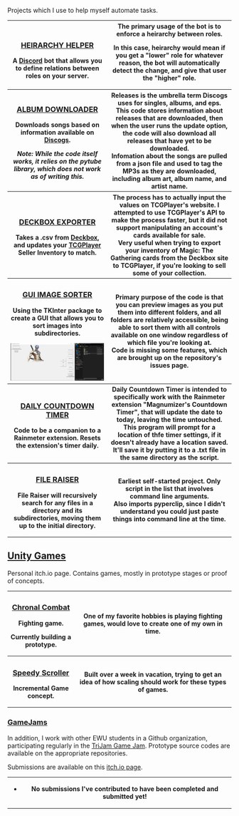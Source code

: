 Projects which I use to help myself automate tasks.

<table>

<tr>
<th class="rowtitle">
<h3><a href="https://github.com/Clockknight/heirarchy-helper">
HEIRARCHY HELPER
</a></h3>
A <a href="http://discord.gg">Discord</a> bot that allows you to define relations between roles on your server.
</th>

<th class="rowcontent">
The primary usage of the bot is to enforce a heirarchy between roles. 

In this case, heirarchy would mean if you get a "lower" role for whatever reason, the bot will automatically detect the change, and give that user the "higher" role.
</th>
</tr>

<tr>
<th class="rowtitle">
<h3><a href="https://github.com/Clockknight/album-downloader">
ALBUM DOWNLOADER
</a></h3>
Downloads songs based on information available on <a href="http://Discogs.com">Discogs</a>.

<i>Note: While the code itself works, it relies on the pytube library, which does not work as of writing this.</i> 

</th>

<th class="rowcontent">
Releases is the umbrella term Discogs uses for singles, albums, and eps.
<br>
This code stores information about releases that are downloaded, then when the user runs the update option, the code will also download all releases that have yet to be downloaded.
<br>
Infomation about the songs are pulled from a json file and used to tag the MP3s as they are downloaded, including album art, album name, and artist name.
</th>
</tr>

<tr>
<th class="rowtitle">
<h3><a href="https://github.com/Clockknight/deckbox-exporter">
DECKBOX EXPORTER
</a></h3>

Takes a .csv from <a href="https://deckbox.org/">Deckbox</a>, and updates your <a href="https://www.tcgplayer.com/">TCGPlayer</a> Seller Inventory to match.
</th>
<th class="rowcontent">
The process has to actually input the values on TCGPlayer's website. I attempted to use TCGPlayer's API to make the process faster, but it did not support manipulating an account's cards available for sale.
<br>
Very useful when trying to export your inventory of Magic: The Gathering cards from the Deckbox site to TCGPlayer, if you're looking to sell some of your collection.
</th>
</tr>



<tr>
<th class="rowtitle">
<h3><a href="https://github.com/Clockknight/gui-image-sorter">
GUI IMAGE SORTER
</a></h3>

Using the TKInter package to create a GUI that allows you to sort images into subdirectories.

<img src="sorter.png">

</th>
<th class="rowcontent">
Primary purpose of the code is that you can preview images as you put them into different folders, and all folders are relatively accessible, being able to sort them with all controls available on one window regardless of which file you're looking at.
<br>
Code is missing some features, which are brought up on the repository's issues page.
</th>
</tr>




<tr>
<th class="rowtitle">
<h3><a href="https://github.com/Clockknight/daily-countdown-timer">
DAILY COUNTDOWN TIMER
</a></h3>

Code to be a companion to a Rainmeter extension. Resets the extension's timer daily.
</th>
<th class="rowcontent">
Daily Countdown Timer is intended to specifically work with the Rainmeter extension "Magnumizer's Countdown Timer", that will update the date to today, leaving the time untouched.
<br>
This program will prompt for a location of thfe timer settings, if it doesn't already have a location saved. It'll save it by putting it to a .txt file in the same directory as the script.
</th>
</tr>



<tr>
<th class="rowtitle">
<h3><a href="https://github.com/Clockknight/file-raiser">
FILE RAISER
</a></h3>

File Raiser will recursively search for any files in a directory and its subdirectories, moving them up to the initial directory. 
</th>
<th class="rowcontent">
Earliest self-started project. Only script in the list that involves command line arguments. 
<br>
Also imports pyperclip, since I didn't understand you could just paste things into command line at the time.
</th>
</tr>
</table>

## [Unity Games](https://clockknight.itch.io/)

Personal itch.io page. Contains games, mostly in prototype stages or proof of concepts. 


<table>

<tr>
<th class="rowtitle">
<h3><a href="https://clockknight.itch.io/chronal-combat">Chronal Combat</a></h3>

Fighting game. 

Currently building a prototype.
</th>
<th class="rowcontent">

One of my favorite hobbies is playing fighting games, would love to create one of my own in time.
</th>
</tr>

<tr>
<th  class="rowtitle">
<h3><a href="https://clockknight.itch.io/speedy-scroller">Speedy Scroller</a></h3>

Incremental Game concept. 
</th>
<th class="rowcontent">

Built over a week in vacation, trying to get an idea of how scaling should work for these types of games.
</th>
</tr>

</table>

### [GameJams](https://github.com/EagleJammers)

In addition, I work with other EWU students in a Github organization, participating regularly in the 
<a href="https://trijam.itch.io/">TriJam Game Jam</a>.
Prototype source codes are available on the appropriate repositories.</div>

Submissions are available on this <a href="https://ohhm.itch.io/">itch.io page</a>.

<table>

<tr>
<th class="rowcontent">
<ul><li>No submissions I've contributed to have been completed and submitted yet!</li></ul>
</th>
</tr>

</table>


